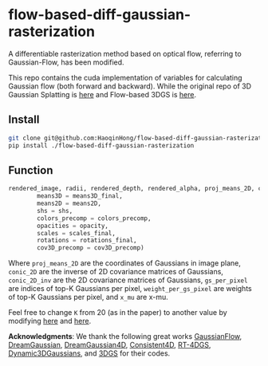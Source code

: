 # flow-based-diff-gaussian-rasterization
A differentiable rasterization method based on optical flow, referring to Gaussian-Flow, has been modified.

This repo contains the cuda implementation of variables for calculating Gaussian flow (both forward and backward). While the original repo of 3D Gaussian Splatting is [here](https://github.com/graphdeco-inria/diff-gaussian-rasterization) and Flow-based 3DGS is [here](https://github.com/Zerg-Overmind/diff-gaussian-rasterization). 

## Install
```bash
git clone git@github.com:HaoqinHong/flow-based-diff-gaussian-rasterization.git --recursive
pip install ./flow-based-diff-gaussian-rasterization
```

## Function

```python
rendered_image, radii, rendered_depth, rendered_alpha, proj_means_2D, conic_2D, conic_2D_inv, gs_per_pixel, weight_per_gs_pixel, x_mu = rasterizer(
        means3D = means3D_final,
        means2D = means2D,
        shs = shs,
        colors_precomp = colors_precomp,
        opacities = opacity,
        scales = scales_final,
        rotations = rotations_final,
        cov3D_precomp = cov3D_precomp)
```
Where `proj_means_2D` are the coordinates of Gaussians in image plane, `conic_2D` are the inverse of 2D covariance matrices of Gaussians, `conic_2D_inv` are the 2D covariance matrices of Gaussians, `gs_per_pixel` are indices of top-K Gaussians per pixel, `weight_per_gs_pixel` are weights of top-K Gaussians per pixel, and `x_mu` are x-mu.

Feel free to change `K` from 20 (as in the paper) to another value by modifying [here](https://github.com/Zerg-Overmind/diff-gaussian-rasterization/blob/main/rasterize_points.cu#L64) and [here](https://github.com/Zerg-Overmind/diff-gaussian-rasterization/blob/main/cuda_rasterizer/forward.cu#L386). 

**Acknowledgments**: We thank the following great works [GaussianFlow](https://github.com/Zerg-Overmind/diff-gaussian-rasterization), [DreamGaussian](https://github.com/dreamgaussian/dreamgaussian), [DreamGaussian4D](https://github.com/jiawei-ren/dreamgaussian4d), [Consistent4D](https://github.com/yanqinJiang/Consistent4D), [RT-4DGS](https://github.com/fudan-zvg/4d-gaussian-splatting), [Dynamic3DGaussians](https://github.com/JonathonLuiten/Dynamic3DGaussians), and [3DGS](https://github.com/graphdeco-inria/diff-gaussian-rasterization) for their codes.
